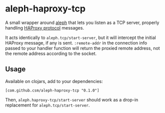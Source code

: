 # aleph-haproxy-tcp

A small wrapper around [aleph](https://aleph.io) that lets you listen as a TCP server, properly
handling [HAProxy protocol](http://www.haproxy.org/download/1.8/doc/proxy-protocol.txt) messages.

It acts identically to `aleph.tcp/start-server`, but it will intercept the initial HAProxy message,
if any is sent. `:remote-addr` in the connection info passed to your handler function will return
the proxied remote address, not the remote address according to the socket.

## Usage

Available on clojars, add to your dependencies:

```
[com.github.csm/aleph-haproxy-tcp "0.1.0"]
```

Then, `aleph.haproxy-tcp/start-server` should work as a drop-in replacement for `aleph.tcp/start-server`.